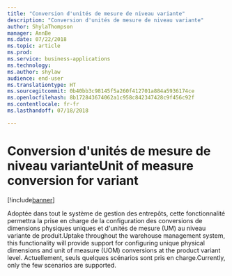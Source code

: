 ```yaml
---
title: "Conversion d'unités de mesure de niveau variante"
description: "Conversion d'unités de mesure de niveau variante"
author: ShylaThompson
manager: AnnBe
ms.date: 07/22/2018
ms.topic: article
ms.prod: 
ms.service: business-applications
ms.technology: 
ms.author: shylaw
audience: end-user
ms.translationtype: HT
ms.sourcegitcommit: 0b40bb3c98145f5a260f412701a884a5936174ce
ms.openlocfilehash: 8b172843674062a1c958c842347428c9f456c92f
ms.contentlocale: fr-fr
ms.lasthandoff: 07/18/2018

---
```

#  <a name="unit-of-measure-conversion-for-variant"></a><span data-ttu-id="3648f-103">Conversion d'unités de mesure de niveau variante</span><span class="sxs-lookup"><span data-stu-id="3648f-103">Unit of measure conversion for variant</span></span>

[!include[banner](../../includes/banner.md)]

<span data-ttu-id="3648f-104">Adoptée dans tout le système de gestion des entrepôts, cette fonctionnalité permettra la prise en charge de la configuration des conversions de dimensions physiques uniques et d'unités de mesure (UM) au niveau variante de produit.</span><span class="sxs-lookup"><span data-stu-id="3648f-104">Uptake throughout the warehouse management system, this functionality will provide support for configuring unique physical dimensions and unit of measure (UOM) conversions at the product variant level.</span></span> <span data-ttu-id="3648f-105">Actuellement, seuls quelques scénarios sont pris en charge.</span><span class="sxs-lookup"><span data-stu-id="3648f-105">Currently, only the few scenarios are supported.</span></span>


